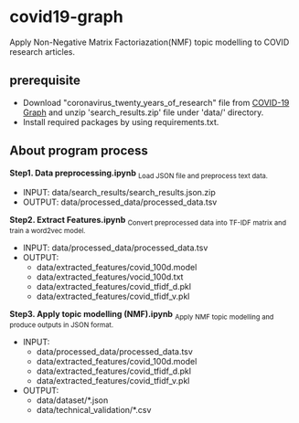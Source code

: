 # covid19-graph

Apply Non-Negative Matrix Factoriazation(NMF) topic modelling to COVID research articles.

## prerequisite

- Download "coronavirus_twenty_years_of_research" file from [COVID-19 Graph](https://liveswinburneeduau-my.sharepoint.com/:f:/r/personal/jihoonwoo_swin_edu_au/Documents/COVID-19%20Graph?csf=1&web=1&e=ltKZmv) and unzip 'search_results.zip' file under 'data/'  directory.
- Install required packages by using requirements.txt.

## About program process
**Step1. Data preprocessing.ipynb**
<sub>Load JSON file and preprocess text data.</sub>
- INPUT: data/search_results/search_results.json.zip
- OUTPUT: data/processed_data/processed_data.tsv

**Step2. Extract Features.ipynb**
<sub>Convert preprocessed data into TF-IDF matrix and train a word2vec model.</sub>
- INPUT: data/processed_data/processed_data.tsv
- OUTPUT: 
  - data/extracted_features/covid_100d.model
  - data/extracted_features/vocid_100d.txt
  - data/extracted_features/covid_tfidf_d.pkl
  - data/extracted_features/covid_tfidf_v.pkl

**Step3. Apply topic modelling (NMF).ipynb**
<sub>Apply NMF topic modelling and produce outputs in JSON format.</sub>
- INPUT: 
  - data/processed_data/processed_data.tsv
  - data/extracted_features/covid_100d.model
  - data/extracted_features/covid_tfidf_d.pkl
  - data/extracted_features/covid_tfidf_v.pkl
- OUTPUT: 
  - data/dataset/*.json
  - data/technical_validation/*.csv
